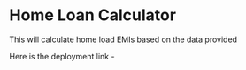 # Home Loan Calculator
This will calculate home load EMIs based on the data provided

Here is the deployment link - 